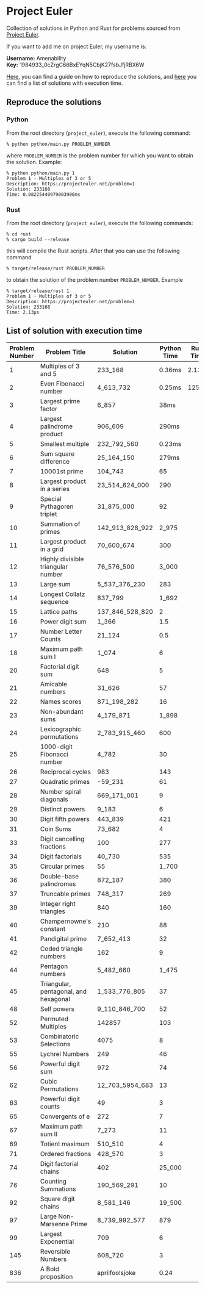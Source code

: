 # Project Euler


Collection of solutions in Python and Rust for problems sourced from [Project Euler](https://projecteuler.net).

If you want to add me on project Euler, my username is:

__Username:__ Amenability  
__Key:__ 1984933_0cZrgC66BxEYqN5CbjK27fsbJfjRBX6W

[Here](#reproduce-the-solutions), you can find a guide on how to reproduce the solutions, 
and [here](#list-of-solution-with-execution-time) you can find a list of solutions with execution time.

## Reproduce the solutions

### Python

From the root directory (`project_euler`), execute the following command:
```shell
% python python/main.py PROBLEM_NUMBER
```
where `PROBLEM_NUMBER` is the problem number for which you want to obtain the solution.
Example:
```shell
% python python/main.py 1
Problem 1 - Multiples of 3 or 5 
Description: https://projecteuler.net/problem=1 
Solution: 233168 
Time: 0.08225440979003906ms
```

### Rust

From the root directory (`project_euler`), execute the following commands:
```shell
% cd rust
% cargo build --release
```
this will compile the Rust scripts.
After that you can use the following command
```shell
% target/release/rust PROBLEM_NUMBER
```
to obtain the solution of the problem number `PROBLEM_NUMBER`.
Example
```shell
% target/release/rust 1
Problem 1 - Multiples of 3 or 5
Description: https://projecteuler.net/problem=1
Solution: 233168
Time: 2.13µs
```

## List of solution with execution time

| Problem Number | Problem Title                         | Solution        | Python Time | Rust Time |
|----------------|---------------------------------------|-----------------|-------------|-----------|
| 1              | Multiples of 3 and 5                  | 233_168         | 0.36ms      | 2.13µs    |
| 2              | Even Fibonacci number                 | 4_613_732       | 0.25ms      | 125ns     |
| 3              | Largest prime factor                  | 6_857           | 38ms        |
| 4              | Largest palindrome product            | 906_609         | 290ms       |
| 5              | Smallest multiple                     | 232_792_560     | 0.23ms      |
| 6              | Sum square difference                 | 25_164_150      | 279ms       |
| 7              | 10001st prime                         | 104_743         | 65          |
| 8              | Largest product in a series           | 23_514_624_000  | 290         |
| 9              | Special Pythagoren triplet            | 31_875_000      | 92          |
| 10             | Summation of primes                   | 142_913_828_922 | 2_975       |  
| 11             | Largest product in a grid             | 70_600_674      | 300         |
| 12             | Highly divisible triangular number    | 76_576_500      | 3_000       |
| 13             | Large sum                             | 5_537_376_230   | 283         |
| 14             | Longest Collatz sequence              | 837_799         | 1_692       |
| 15             | Lattice paths                         | 137_846_528_820 | 2           |
| 16             | Power digit sum                       | 1_366           | 1.5         |
| 17             | Number Letter Counts                  | 21_124          | 0.5         |
| 18             | Maximum path sum I                    | 1_074           | 6           |
| 20             | Factorial digit sum                   | 648             | 5           |
| 21             | Amicable numbers                      | 31_626          | 57          |
| 22             | Names scores                          | 871_198_282     | 16          |
| 23             | Non-abundant sums                     | 4_179_871       | 1_898       |
| 24             | Lexicographic permutations            | 2_783_915_460   | 600         |
| 25             | 1000-digit Fibonacci number           | 4_782           | 30          |
| 26             | Reciprocal cycles                     | 983             | 143         |
| 27             | Quadratic primes                      | -59_231         | 61          |
| 28             | Number spiral diagonals               | 669_171_001     | 9           |
| 29             | Distinct powers                       | 9_183           | 6           |
| 30             | Digit fifth powers                    | 443_839         | 421         |
| 31             | Coin Sums                             | 73_682          | 4           |
| 33             | Digit cancelling fractions            | 100             | 277         |
| 34             | Digit factorials                      | 40_730          | 535         |
| 35             | Circular primes                       | 55              | 1_700       |
| 36             | Double-base palindromes               | 872_187         | 380         |
| 37             | Truncable primes                      | 748_317         | 269         |
| 39             | Integer right triangles               | 840             | 160         |
| 40             | Champernowne's constant               | 210             | 88          |
| 41             | Pandigital prime                      | 7_652_413       | 32          |
| 42             | Coded triangle numbers                | 162             | 9           |
| 44             | Pentagon numbers                      | 5_482_660       | 1_475       |
| 45             | Triangular, pentagonal, and hexagonal | 1_533_776_805   | 37          |
| 48             | Self powers                           | 9_110_846_700   | 52          |
| 52             | Permuted Multiples                    | 142857          | 103         |
| 53             | Combinatoric Selections               | 4075            | 8           |
| 55             | Lychrel Numbers                       | 249             | 46          |
| 56             | Powerful digit sum                    | 972             | 74          |
| 62             | Cubic Permutations                    | 12_703_5954_683 | 13          |
| 63             | Powerful digit counts                 | 49              | 3           |
| 65             | Convergents of e                      | 272             | 7           |
| 67             | Maximum path sum II                   | 7_273           | 11          |
| 69             | Totient maximum                       | 510_510         | 4           |
| 71             | Ordered fractions                     | 428_570         | 3           |
| 74             | Digit factorial chains                | 402             | 25_000      |
| 76             | Counting Summations                   | 190_569_291     | 10          |
| 92             | Square digit chains                   | 8_581_146       | 19_500      |
| 97             | Large Non-Marsenne Prime              | 8_739_992_577   | 879         |
| 99             | Largest Exponential                   | 709             | 6           |
| 145            | Reversible Numbers                    | 608_720         | 3           |
| 836            | A Bold proposition                    | aprilfoolsjoke  | 0.24        |
